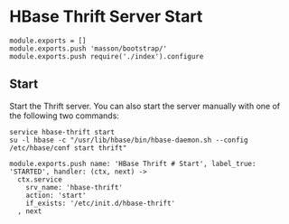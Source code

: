 # HBase Thrift Server Start

    module.exports = []
    module.exports.push 'masson/bootstrap/'
    module.exports.push require('./index').configure

## Start

Start the Thrift server. You can also start the server manually with one of the
following two commands:

```
service hbase-thrift start
su -l hbase -c "/usr/lib/hbase/bin/hbase-daemon.sh --config /etc/hbase/conf start thrift"
```

    module.exports.push name: 'HBase Thrift # Start', label_true: 'STARTED', handler: (ctx, next) ->
      ctx.service
        srv_name: 'hbase-thrift'
        action: 'start'
        if_exists: '/etc/init.d/hbase-thrift'
      , next